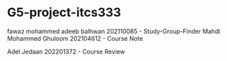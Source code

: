 # G5-project-itcs333

fawaz mohammed adeeb balhwan 202110085 - Study-Group-Finder
Mahdi Mohammed Ghuloom 202104612 - Course Note

Adel Jedaan 202201372 - Course Review
